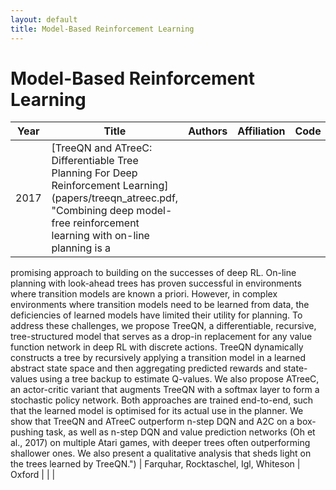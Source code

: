 ```yaml
---
layout: default
title: Model-Based Reinforcement Learning
---
```


# Model-Based Reinforcement Learning

| Year | Title | Authors | Affiliation | Code | Other |
| --- | --- | --- | --- | --- | --- |
| 2017 | [TreeQN and ATreeC: Differentiable Tree Planning For Deep Reinforcement Learning](papers/treeqn_atreec.pdf, "Combining deep model-free reinforcement learning with on-line planning is a
promising approach to building on the successes of deep RL. On-line planning with
look-ahead trees has proven successful in environments where transition models are
known a priori. However, in complex environments where transition models need
to be learned from data, the deficiencies of learned models have limited their utility
for planning. To address these challenges, we propose TreeQN, a differentiable,
recursive, tree-structured model that serves as a drop-in replacement for any value
function network in deep RL with discrete actions. TreeQN dynamically constructs
a tree by recursively applying a transition model in a learned abstract state space
and then aggregating predicted rewards and state-values using a tree backup to
estimate Q-values. We also propose ATreeC, an actor-critic variant that augments
TreeQN with a softmax layer to form a stochastic policy network. Both approaches
are trained end-to-end, such that the learned model is optimised for its actual use
in the planner. We show that TreeQN and ATreeC outperform n-step DQN and
A2C on a box-pushing task, as well as n-step DQN and value prediction networks
(Oh et al., 2017) on multiple Atari games, with deeper trees often outperforming
shallower ones. We also present a qualitative analysis that sheds light on the trees
learned by TreeQN.") | Farquhar, Rocktaschel, Igl, Whiteson | Oxford | | |